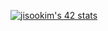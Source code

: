 <!-- <br>
✔
<br>

## 𝙃𝙞 𝙩𝙝𝙚𝙧𝙚, 𝙄'𝙢 𝙅𝙞𝙨𝙤𝙤𝙠𝙞𝙢! 🐈‍ , ,


𝙸'𝚖 𝚖𝚊𝚓𝚘𝚛𝚒𝚗𝚐 𝚙𝚊𝚒𝚗𝚝𝚒𝚗𝚐 (𝚎𝚜𝚙𝚎𝚌𝚒𝚊𝚕𝚕𝚢 𝙺𝚘𝚛𝚎𝚊𝚗 𝙰𝚛𝚝𝚜), 
𝚋𝚞𝚝 𝙸'𝚖 𝚊𝚕𝚜𝚘 𝚒𝚗𝚝𝚎𝚛𝚎𝚜𝚝𝚎𝚍 𝚒𝚗 𝚃𝚎𝚌𝚑𝚗𝚘𝚕𝚘𝚐𝚢!

𝙲𝚞𝚛𝚛𝚎𝚗𝚝𝚕𝚢, 𝙸 𝚊𝚖 𝚜𝚝𝚞𝚍𝚢𝚒𝚗𝚐 𝙵𝚒𝚗𝚎 𝙰𝚛𝚝𝚜 𝚊𝚗𝚍 
𝙲𝚘𝚖𝚙𝚞𝚝𝚎𝚛 𝙴𝚗𝚐𝚒𝚗𝚎𝚎𝚛𝚒𝚗𝚐 𝚊𝚝 𝙷𝚘𝚗𝚐𝚒𝚔 𝚄𝚗𝚒𝚟𝚎𝚛𝚜𝚒𝚝𝚢, 𝚂𝚎𝚘𝚞𝚕, 𝙺𝚘𝚛𝚎𝚊.

𝙿𝚕𝚎𝚊𝚜𝚎 𝚏𝚎𝚎𝚕 𝚏𝚛𝚎𝚎 𝚝𝚘 𝚌𝚘𝚗𝚝𝚊𝚌𝚝 𝚖𝚎!
<br>
<br>
<br>

[![Hits](https://hits.seeyoufarm.com/api/count/incr/badge.svg?url=https%3A%2F%2Fgithub.com%2Fnimo-my&count_bg=%2380BCA6&title_bg=%23555555&icon=github.svg&icon_color=%23E7E7E7&title=hits&edge_flat=true)](https://hits.seeyoufarm.com)

------------------------------------------------------

### 💚✨ 𝙲𝚘𝚗𝚝𝚊𝚌𝚝:
[𝙴-𝚖𝚊𝚒𝚕] 𝚗𝚒𝚖𝚖𝚘𝟿𝟶𝟺𝟶@𝚐𝚖𝚊𝚒𝚕.𝚌𝚘𝚖
<br>
[𝙸𝚗𝚜𝚝𝚊𝚛𝚐𝚛𝚊𝚖] @𝚗𝚒𝚖𝚘_𝚍𝚊𝚢𝚍𝚛𝚎𝚊𝚖𝚒𝚗𝚐
<br>
[𝙷𝚘𝚖𝚎-𝚙𝚊𝚐𝚎] 𝚑𝚝𝚝𝚙𝚜://𝚠𝚠𝚠.𝚓𝚒𝚜𝚘𝚘𝚔𝚒𝚖.𝚗𝚎𝚝
<br>
<br>

### 💚✨ 𝟺𝟸𝚂𝚎𝚘𝚞𝚕: -->

[![jisookim's 42 stats](https://badge42.vercel.app/api/v2/cl3tta764005409mduyygp0cd/stats?cursusId=21&coalitionId=86)](https://github.com/JaeSeoKim/badge42)

<!--
**nimo-my/nimo-my** is a ✨ _special_ ✨ repository because its `README.md` (this file) appears on your GitHub profile.

Here are some ideas to get you started:

- 🔭 I’m currently working on ...
- 🌱 I’m currently learning ...
- 👯 I’m looking to collaborate on ...
- 🤔 I’m looking for help with ...
- 💬 Ask me about ...
- 📫 How to reach me: ...
- 😄 Pronouns: ...
- ⚡ Fun fact: ...
-->
